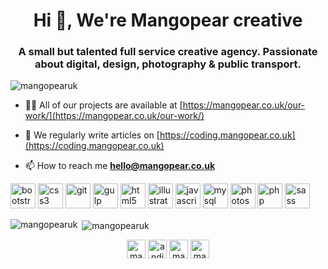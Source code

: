 <h1 align="center">Hi 👋, We're Mangopear creative</h1>
<h3 align="center">A small but talented full service creative agency. Passionate about digital, design, photography & public transport.</h3>

<p align="left"> <img src="https://komarev.com/ghpvc/?username=mangopearuk" alt="mangopearuk" /> </p>

- 👨‍💻 All of our projects are available at [https://mangopear.co.uk/our-work/](https://mangopear.co.uk/our-work/)

- 📝 We regularly write articles on [https://coding.mangopear.co.uk](https://coding.mangopear.co.uk)

- 📫 How to reach me **hello@mangopear.co.uk**

<p align="left"><img src="https://devicons.github.io/devicon/devicon.git/icons/bootstrap/bootstrap-plain.svg" alt="bootstrap" width="40" height="40"/> <img src="https://devicons.github.io/devicon/devicon.git/icons/css3/css3-original-wordmark.svg" alt="css3" width="40" height="40"/> <img src="https://www.vectorlogo.zone/logos/git-scm/git-scm-icon.svg" alt="git" width="40" height="40"/> <img src="https://devicons.github.io/devicon/devicon.git/icons/gulp/gulp-plain.svg" alt="gulp" width="40" height="40"/> <img src="https://devicons.github.io/devicon/devicon.git/icons/html5/html5-original-wordmark.svg" alt="html5" width="40" height="40"/> <img src="https://www.vectorlogo.zone/logos/adobe_illustrator/adobe_illustrator-icon.svg" alt="illustrator" width="40" height="40"/> <img src="https://devicons.github.io/devicon/devicon.git/icons/javascript/javascript-original.svg" alt="javascript" width="40" height="40"/> <img src="https://devicons.github.io/devicon/devicon.git/icons/mysql/mysql-original-wordmark.svg" alt="mysql" width="40" height="40"/> <img src="https://devicons.github.io/devicon/devicon.git/icons/photoshop/photoshop-plain.svg" alt="photoshop" width="40" height="40"/> <img src="https://devicons.github.io/devicon/devicon.git/icons/php/php-original.svg" alt="php" width="40" height="40"/> <img src="https://devicons.github.io/devicon/devicon.git/icons/sass/sass-original.svg" alt="sass" width="40" height="40"/></p><p><img align="left" src="https://github-readme-stats.vercel.app/api/top-langs/?username=mangopearuk&layout=compact&hide=html" alt="mangopearuk" /></p>

<p>&nbsp;<img align="center" src="https://github-readme-stats.vercel.app/api?username=mangopearuk&show_icons=true" alt="mangopearuk" /></p>

<p align="center">
<a href="https://twitter.com/mangopearuk" target="blank"><img align="center" src="https://cdn.jsdelivr.net/npm/simple-icons@3.0.1/icons/twitter.svg" alt="mangopearuk" height="30" width="30" /></a>
<a href="https://linkedin.com/in/andinorth" target="blank"><img align="center" src="https://cdn.jsdelivr.net/npm/simple-icons@3.0.1/icons/linkedin.svg" alt="andinorth" height="30" width="30" /></a>
<a href="https://fb.com/mangopearuk" target="blank"><img align="center" src="https://cdn.jsdelivr.net/npm/simple-icons@3.0.1/icons/facebook.svg" alt="mangopearuk" height="30" width="30" /></a>
<a href="https://instagram.com/mangopearuk" target="blank"><img align="center" src="https://cdn.jsdelivr.net/npm/simple-icons@3.0.1/icons/instagram.svg" alt="mangopearuk" height="30" width="30" /></a>
</p>

